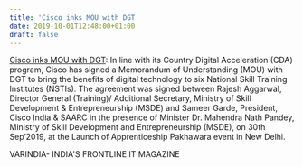 ```yaml
---
title: 'Cisco inks MOU with DGT'
date: 2019-10-01T12:48:00+01:00
draft: false
---
```


[Cisco inks MOU with DGT](https://varindia.com/news/cisco-inks-mou-with-dgt#.XZM9IfXhMHc.blogger): In line with its Country Digital Acceleration (CDA) program, Cisco has signed a Memorandum of Understanding (MOU) with DGT to bring the benefits of digital technology to six National Skill Training Institutes (NSTIs). The agreement was signed between Rajesh Aggarwal, Director General (Training)/ Additional Secretary, Ministry of Skill Development & Entrepreneurship (MSDE) and Sameer Garde, President, Cisco India & SAARC in the presence of Minister Dr. Mahendra Nath Pandey, Ministry of Skill Development and Entrepreneurship (MSDE), on 30th Sep’2019, at the Launch of Apprenticeship Pakhawara event in New Delhi.  
  
VARINDIA- INDIA'S FRONTLINE IT MAGAZINE